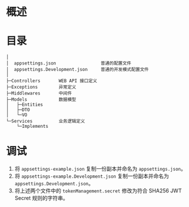 # 概述

# 目录
```
│
│  appsettings.json                 普通的配置文件
│  appsettings.Development.json     普通的开发模式配置文件
│
├─Controllers       WEB API 接口定义
├─Exceptions        异常定义
├─Middlewares       中间件
├─Models            数据模型
│   ├─Entities
│   ├─DTO
│   └─VO        
└─Services          业务逻辑定义
    └─Implements
```

# 调试
1. 将 `appsettings-example.json` 复制一份副本并命名为 `appsettings.json`。
2. 将 `appsettings-example.Development.json` 复制一份副本并命名为 `appsettings.Development.json`。
3. 将上述两个文件中的 `tokenManagement.secret` 修改为符合 SHA256 JWT Secret 规则的字符串。